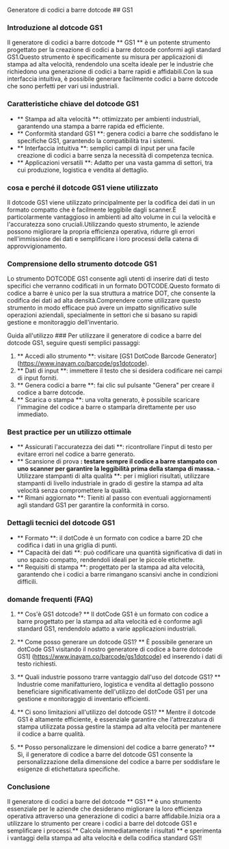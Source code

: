 Generatore di codici a barre dotcode ## GS1

### Introduzione al dotcode GS1
Il generatore di codici a barre dotcode ** GS1 ** è un potente strumento progettato per la creazione di codici a barre dotcode conformi agli standard GS1.Questo strumento è specificamente su misura per applicazioni di stampa ad alta velocità, rendendolo una scelta ideale per le industrie che richiedono una generazione di codici a barre rapidi e affidabili.Con la sua interfaccia intuitiva, è possibile generare facilmente codici a barre dotcode che sono perfetti per vari usi industriali.

### Caratteristiche chiave del dotcode GS1
- ** Stampa ad alta velocità **: ottimizzato per ambienti industriali, garantendo una stampa a barre rapida ed efficiente.
- ** Conformità standard GS1 **: genera codici a barre che soddisfano le specifiche GS1, garantendo la compatibilità tra i sistemi.
- ** Interfaccia intuitiva **: semplici campi di input per una facile creazione di codici a barre senza la necessità di competenza tecnica.
- ** Applicazioni versatili **: Adatto per una vasta gamma di settori, tra cui produzione, logistica e vendita al dettaglio.

### cosa e perché il dotcode GS1 viene utilizzato
Il dotcode GS1 viene utilizzato principalmente per la codifica dei dati in un formato compatto che è facilmente leggibile dagli scanner.È particolarmente vantaggioso in ambienti ad alto volume in cui la velocità e l'accuratezza sono cruciali.Utilizzando questo strumento, le aziende possono migliorare la propria efficienza operativa, ridurre gli errori nell'immissione dei dati e semplificare i loro processi della catena di approvvigionamento.

### Comprensione dello strumento dotcode GS1
Lo strumento DOTCODE GS1 consente agli utenti di inserire dati di testo specifici che verranno codificati in un formato DOTCODE.Questo formato di codice a barre è unico per la sua struttura a matrice DOT, che consente la codifica dei dati ad alta densità.Comprendere come utilizzare questo strumento in modo efficace può avere un impatto significativo sulle operazioni aziendali, specialmente in settori che si basano su rapidi gestione e monitoraggio dell'inventario.

Guida all'utilizzo ###
Per utilizzare il generatore di codice a barre del dotcode GS1, seguire questi semplici passaggi:
1. ** Accedi allo strumento **: visitare [GS1 DotCode Barcode Generator] (https://www.inayam.co/barcode/gs1dotcode).
2. ** Dati di input **: immettere il testo che si desidera codificare nei campi di input forniti.
3. ** Genera codici a barre **: fai clic sul pulsante "Genera" per creare il codice a barre dotcode.
4. ** Scarica o stampa **: una volta generato, è possibile scaricare l'immagine del codice a barre o stamparla direttamente per uso immediato.

### Best practice per un utilizzo ottimale
- ** Assicurati l'accuratezza dei dati **: ricontrollare l'input di testo per evitare errori nel codice a barre generato.
- ** Scansione di prova **: testare sempre il codice a barre stampato con uno scanner per garantire la leggibilità prima della stampa di massa.
-** Utilizzare stampanti di alta qualità **: per i migliori risultati, utilizzare stampanti di livello industriale in grado di gestire la stampa ad alta velocità senza compromettere la qualità.
- ** Rimani aggiornato **: Tieniti al passo con eventuali aggiornamenti agli standard GS1 per garantire la conformità in corso.

### Dettagli tecnici del dotcode GS1
- ** Formato **: il dotCode è un formato con codice a barre 2D che codifica i dati in una griglia di punti.
- ** Capacità dei dati **: può codificare una quantità significativa di dati in uno spazio compatto, rendendoli ideali per le piccole etichette.
- ** Requisiti di stampa **: progettato per la stampa ad alta velocità, garantendo che i codici a barre rimangano scansivi anche in condizioni difficili.

### domande frequenti (FAQ)

1. ** Cos'è GS1 dotcode? **
Il dotCode GS1 è un formato con codice a barre progettato per la stampa ad alta velocità ed è conforme agli standard GS1, rendendolo adatto a varie applicazioni industriali.

2. ** Come posso generare un dotcode GS1? **
È possibile generare un dotCode GS1 visitando il nostro generatore di codice a barre dotcode GS1] (https://www.inayam.co/barcode/gs1dotcode) ed inserendo i dati di testo richiesti.

3. ** Quali industrie possono trarre vantaggio dall'uso del dotcode GS1? **
Industrie come manifatturiero, logistica e vendita al dettaglio possono beneficiare significativamente dell'utilizzo del dotCode GS1 per una gestione e monitoraggio di inventario efficienti.

4. ** Ci sono limitazioni all'utilizzo del dotcode GS1? **
Mentre il dotcode GS1 è altamente efficiente, è essenziale garantire che l'attrezzatura di stampa utilizzata possa gestire la stampa ad alta velocità per mantenere il codice a barre qualità.

5. ** Posso personalizzare le dimensioni del codice a barre generato? **
Sì, il generatore di codice a barre del dotcode GS1 consente la personalizzazione della dimensione del codice a barre per soddisfare le esigenze di etichettatura specifiche.

### Conclusione
Il generatore di codici a barre del dotcode ** GS1 ** è uno strumento essenziale per le aziende che desiderano migliorare la loro efficienza operativa attraverso una generazione di codici a barre affidabile.Inizia ora a utilizzare lo strumento per creare i codici a barre del dotcode GS1 e semplificare i processi.** Calcola immediatamente i risultati ** e sperimenta i vantaggi della stampa ad alta velocità e della codifica standard GS1!